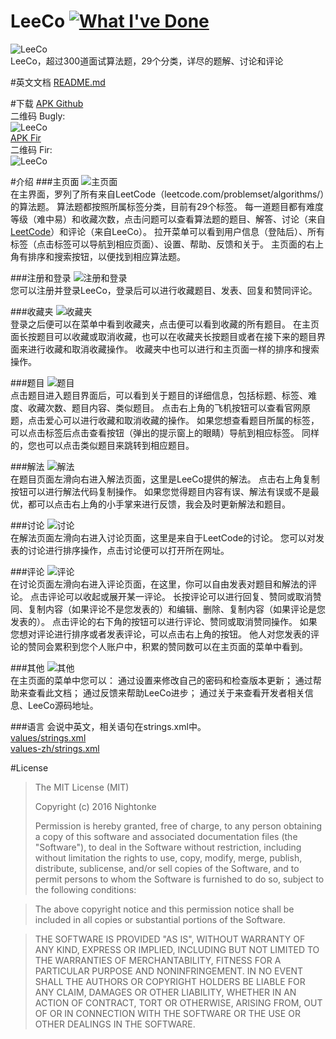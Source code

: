# LeeCo [![What I've Done](https://github.com/Nightonke/What-I-ve-Done/blob/master/what_i_ve_done.png?raw=true)](https://github.com/Nightonke/What-I-ve-Done)
![LeeCo](https://github.com/Nightonke/LeeCo/blob/master/PNG/LeeCo_Show_White.png)  
LeeCo，超过300道面试算法题，29个分类，详尽的题解、讨论和评论

#英文文档
[README.md](https://github.com/Nightonke/LeeCo/blob/master/README.md)

#下载
[APK Github](https://github.com/Nightonke/LeeCo/blob/master/APK/LeeCo%20V1.0.0.apk)  
二维码 Bugly:  
![LeeCo](https://github.com/Nightonke/LeeCo/blob/master/APK/LeeCo%20V1.0.0.png)  
[APK Fir](http://fir.im/21e7)  
二维码 Fir:  
![LeeCo](https://github.com/Nightonke/LeeCo/blob/master/APK/LeeCo%20V1.0.0%20fir.png)  

#介绍
###主页面
![主页面](https://github.com/Nightonke/LeeCo/blob/master/PNG/basic.png)  
在主界面，罗列了所有来自LeetCode（leetcode.com/problemset/algorithms/）的算法题。
算法题都按照所属标签分类，目前有29个标签。
每一道题目都有难度等级（难中易）和收藏次数，点击问题可以查看算法题的题目、解答、讨论（来自[LeetCode](https://leetcode.com/problemset/algorithms/)）和评论（来自LeeCo）。
拉开菜单可以看到用户信息（登陆后）、所有标签（点击标签可以导航到相应页面）、设置、帮助、反馈和关于。
主页面的右上角有排序和搜索按钮，以便找到相应算法题。  

###注册和登录
![注册和登录](https://github.com/Nightonke/LeeCo/blob/master/PNG/user.png)  
您可以注册并登录LeeCo，登录后可以进行收藏题目、发表、回复和赞同评论。  

###收藏夹
![收藏夹](https://github.com/Nightonke/LeeCo/blob/master/PNG/favorite.png)  
登录之后便可以在菜单中看到收藏夹，点击便可以看到收藏的所有题目。
在主页面长按题目可以收藏或取消收藏，也可以在收藏夹长按题目或者在接下来的题目界面来进行收藏和取消收藏操作。
收藏夹中也可以进行和主页面一样的排序和搜索操作。  

###题目
![题目](https://github.com/Nightonke/LeeCo/blob/master/PNG/problem.png)  
点击题目进入题目界面后，可以看到关于题目的详细信息，包括标题、标签、难度、收藏次数、题目内容、类似题目。
点击右上角的飞机按钮可以查看官网原题，点击爱心可以进行收藏和取消收藏的操作。
如果您想查看题目所属的标签，可以点击标签后点击查看按钮（弹出的提示窗上的眼睛）导航到相应标签。
同样的，您也可以点击类似题目来跳转到相应题目。  

###解法
![解法](https://github.com/Nightonke/LeeCo/blob/master/PNG/solution.png)  
在题目页面左滑向右进入解法页面，这里是LeeCo提供的解法。
点击右上角复制按钮可以进行解法代码复制操作。
如果您觉得题目内容有误、解法有误或不是最优，都可以点击右上角的小手掌来进行反馈，我会及时更新解法和题目。    

###讨论
![讨论](https://github.com/Nightonke/LeeCo/blob/master/PNG/discuss.png)  
在解法页面左滑向右进入讨论页面，这里是来自于LeetCode的讨论。
您可以对发表的讨论进行排序操作，点击讨论便可以打开所在网址。  

###评论
![评论](https://github.com/Nightonke/LeeCo/blob/master/PNG/comment.png)  
在讨论页面左滑向右进入评论页面，在这里，你可以自由发表对题目和解法的评论。
点击评论可以收起或展开某一评论。
长按评论可以进行回复、赞同或取消赞同、复制内容（如果评论不是您发表的）和编辑、删除、复制内容（如果评论是您发表的）。
点击评论的右下角的按钮可以进行评论、赞同或取消赞同操作。
如果您想对评论进行排序或者发表评论，可以点击右上角的按钮。
他人对您发表的评论的赞同会累积到您个人账户中，积累的赞同数可以在主页面的菜单中看到。  

###其他
![其他](https://github.com/Nightonke/LeeCo/blob/master/PNG/other.png)  
在主页面的菜单中您可以：
通过设置来修改自己的密码和检查版本更新；
通过帮助来查看此文档；
通过反馈来帮助LeeCo进步；
通过关于来查看开发者相关信息、LeeCo源码地址。   

###语言
会说中英文，相关语句在strings.xml中。  
[values/strings.xml](https://github.com/Nightonke/LeeCo/blob/master/app/src/main/res/values/strings.xml)  
[values-zh/strings.xml](https://github.com/Nightonke/LeeCo/blob/master/app/src/main/res/values-zh/strings.xml) 

#License
> The MIT License (MIT)  
> 
> Copyright (c) 2016 Nightonke  
>
> Permission is hereby granted, free of charge, to any person obtaining a copy of this software and associated documentation files (the "Software"), to deal in the Software without restriction, including without limitation the rights to use, copy, modify, merge, publish, distribute, sublicense, and/or sell copies of the Software, and to permit persons to whom the Software is furnished to do so, subject to the following conditions:

> The above copyright notice and this permission notice shall be included in all copies or substantial portions of the Software.

> THE SOFTWARE IS PROVIDED "AS IS", WITHOUT WARRANTY OF ANY KIND, EXPRESS OR IMPLIED, INCLUDING BUT NOT LIMITED TO THE WARRANTIES OF MERCHANTABILITY, FITNESS FOR A PARTICULAR PURPOSE AND NONINFRINGEMENT. IN NO EVENT SHALL THE AUTHORS OR COPYRIGHT HOLDERS BE LIABLE FOR ANY CLAIM, DAMAGES OR OTHER LIABILITY, WHETHER IN AN ACTION OF CONTRACT, TORT OR OTHERWISE, ARISING FROM, OUT OF OR IN CONNECTION WITH THE SOFTWARE OR THE USE OR OTHER DEALINGS IN THE SOFTWARE.  

